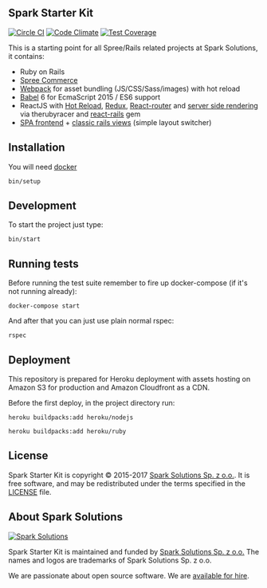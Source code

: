## Spark Starter Kit

[![Circle CI](https://circleci.com/gh/spark-solutions/spark-starter-kit.svg?style=svg)](https://circleci.com/gh/spark-solutions/spark-starter-kit) [![Code Climate](https://codeclimate.com/repos/567faf288109dc0e7000368c/badges/aaaf9d43a643ff68fddc/gpa.svg)](https://codeclimate.com/repos/567faf288109dc0e7000368c/feed) [![Test Coverage](https://codeclimate.com/repos/567faf288109dc0e7000368c/badges/aaaf9d43a643ff68fddc/coverage.svg)](https://codeclimate.com/repos/567faf288109dc0e7000368c/coverage)

This is a starting point for all Spree/Rails related projects at Spark Solutions, it contains:
 - Ruby on Rails
 - [Spree Commerce](https://spreecommerce.org)
 - [Webpack](https://webpack.github.io/) for asset bundling (JS/CSS/Sass/images) with hot reload
 - [Babel](https://babeljs.io/) 6 for EcmaScript 2015 / ES6 support
 - ReactJS with [Hot Reload](https://github.com/gaearon/babel-plugin-react-transform), [Redux](https://github.com/rackt/redux), [React-router](https://github.com/rackt/react-router) and [server side rendering](https://github.com/reactjs/react-rails#server-rendering) via therubyracer and [react-rails](https://github.com/reactjs/react-rails) gem
 - [SPA frontend](client/js/ClientApp.js) + [classic rails views](app/views/layouts/application_classic.html.erb) (simple layout switcher)


## Installation

You will need [docker](https://store.docker.com/editions/community/docker-ce-desktop-mac)

```
bin/setup
```

## Development

To start the project just type:
```
bin/start
```

## Running tests

Before running the test suite remember to fire up docker-compose (if it's not running already):

```
docker-compose start
```

And after that you can just use plain normal rspec:

```
rspec
```

## Deployment

This repository is prepared for Heroku deployment with assets hosting on Amazon S3 for production and Amazon Cloudfront as a CDN.

Before the first deploy, in the project directory run:
```
heroku buildpacks:add heroku/nodejs
```
```
heroku buildpacks:add heroku/ruby
```

## License

Spark Starter Kit is copyright © 2015-2017
[Spark Solutions Sp. z o.o.][spark]. It is free software,
and may be redistributed under the terms specified in the
[LICENSE](LICENSE.md) file.

## About Spark Solutions
[![Spark Solutions](http://sparksolutions.co/wp-content/uploads/2015/01/logo-ss-tr-221x100.png)][spark]

Spark Starter Kit is maintained and funded by [Spark Solutions Sp. z o.o.](http://sparksolutions.co?utm_source=github)
The names and logos are trademarks of Spark Solutions Sp. z o.o.

We are passionate about open source software.
We are [available for hire][spark].

[spark]:http://sparksolutions.co?utm_source=github
